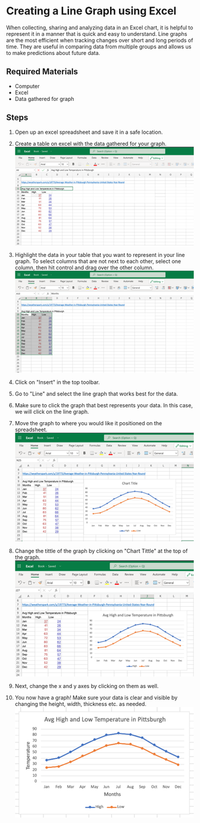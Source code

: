# Creating a Line Graph using Excel

When collecting, sharing and analyzing data in an Excel chart, it is helpful to represent it in a manner that is quick and easy to understand. Line graphs are the most efficient when tracking changes over short and long periods of time. They are useful in comparing data from multiple groups and allows us to make predictions about future data.  


## Required Materials
- Computer
- Excel
- Data gathered for graph

## Steps
1. Open up an excel spreadsheet and save it in a safe location.

2. Create a table on excel with the data gathered for your graph. 
![Data Gathered](bullet2.png)

3. Highlight the data in your table that you want to represent in your line graph. To select columns that are not next to each other, select one column, then hit control and drag over the other column.
![Highlighted Data](bullet3.png)

4. Click on "Insert" in the top toolbar.

5. Go to "Line" and select the line graph that works best for the data.

6. Make sure to click the graph that best represents your data. In this case, we will click on the line graph.

6. Move the graph to where you would like it positioned on the spreadsheet.
![Line Graph](bullet6.png)

7. Change the tittle of the graph by clicking on "Chart Tittle" at the top of the graph.
![Updated tittle](bullet7.png)

8. Next, change the x and y axes by clicking on them as well.

9. You now have a graph! Make sure your data is clear and visible by changing the height, width, thickness etc. as needed.
![Final Graph](bullet9.png)






